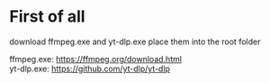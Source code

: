 # First of all
download ffmpeg.exe and yt-dlp.exe
place them into the root folder

ffmpeg.exe: https://ffmpeg.org/download.html <br/>
yt-dlp.exe: https://github.com/yt-dlp/yt-dlp
